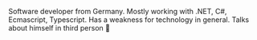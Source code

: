 Software developer from Germany. Mostly working with .NET, C#, Ecmascript, Typescript. Has a weakness for technology in general. Talks about himself in third person 🤔
